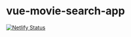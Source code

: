 # vue-movie-search-app

[![Netlify Status](https://api.netlify.com/api/v1/badges/95852f45-3268-437b-8046-4c2aab617bbc/deploy-status)](https://app.netlify.com/sites/loving-williams-8b2495/deploys)
